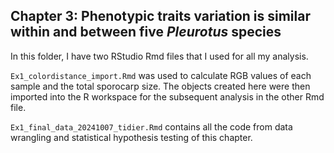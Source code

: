## Chapter 3: Phenotypic traits variation is similar within and between five _Pleurotus_ species

In this folder, I have two RStudio Rmd files that I used for all my analysis.

`Ex1_colordistance_import.Rmd` was used to calculate RGB values of each sample and the total sporocarp size. The objects created here were then imported into the R workspace for the subsequent analysis in the other Rmd file.

`Ex1_final_data_20241007_tidier.Rmd` contains all the code from data wrangling and statistical hypothesis testing of this chapter.

